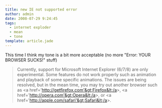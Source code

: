 ```yaml
---
title: new IE not supported error
author: admin
date: 2008-07-29 9:24:45
tags: 
  - internet exploder
  - mean
  - tone
template: article.jade
---
```


This time I think my tone is a bit more acceptable (no more "Error: YOUR BROWSER SUCKS!" stuff)
> Currently, support for Microsoft Internet Explorer (6/7/8) are only experimental. Some features do not work properly such as animation and playback of some specific animations. The issues are being resolved, but in the mean time, you may try out another browser such as &lt;a href='http://getfirefox.com'&gt;Firefox&lt;/a&gt;, &lt;a href='http://opera.com'&gt;Opera&lt;/a&gt;, or &lt;a href='http://apple.com/safari'&gt;Safari&lt;/a&gt;.
